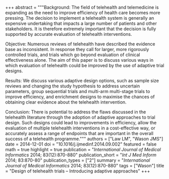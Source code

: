 +++
abstract = """Background: The field of telehealth and telemedicine is expanding as the need to improve efficiency of health care becomes more pressing. The decision to implement a telehealth system is generally an expensive undertaking that impacts a large number of patients and other stakeholders. It is therefore extremely important that the decision is fully supported by accurate evaluation of telehealth interventions.

Objective: Numerous reviews of telehealth have described the evidence base as inconsistent. In response they call for larger, more rigorously controlled trials, and trials which go beyond evaluation of clinical effectiveness alone. The aim of this paper is to discuss various ways in which evaluation of telehealth could be improved by the use of adaptive trial designs.

Results: We discuss various adaptive design options, such as sample size reviews and changing the study hypothesis to address uncertain parameters, group sequential trials and multi-arm multi-stage trials to improve efficiency, and enrichment designs to maximise the chances of obtaining clear evidence about the telehealth intervention.

Conclusion: There is potential to address the flaws discussed in the telehealth literature through the adoption of adaptive approaches to trial design. Such designs could lead to improvements in efficiency, allow the evaluation of multiple telehealth interventions in a cost-effective way, or accurately assess a range of endpoints that are important in the overall success of a telehealth programme."""
authors = ["Law LM", "Wason JMS"]
date = 2014-12-01
doi = "10.1016/j.ijmedinf.2014.09.002"
featured = false
math = true
highlight = true
publication = "*International Journal of Medical Informatics* 2014; 83(12):870-880"
publication_short = "*Int J Med Inform* 2014; 83:870-80"
publication_types = ["2"]
summary = "*International Journal of Medical Informatics* 2014; 83(12):870-880"
tags = ["Wason"]
title = "Design of telehealth trials – Introducing adaptive approaches"
+++
